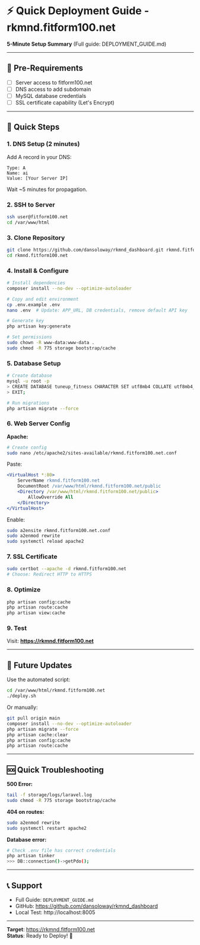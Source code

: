 # ⚡ Quick Deployment Guide - rkmnd.fitform100.net

**5-Minute Setup Summary** (Full guide: DEPLOYMENT_GUIDE.md)

---

## 🎯 Pre-Requirements

- [ ] Server access to fitform100.net
- [ ] DNS access to add subdomain
- [ ] MySQL database credentials
- [ ] SSL certificate capability (Let's Encrypt)

---

## 🚀 Quick Steps

### 1. DNS Setup (2 minutes)
Add A record in your DNS:
```
Type: A
Name: ai
Value: [Your Server IP]
```
Wait ~5 minutes for propagation.

### 2. SSH to Server
```bash
ssh user@fitform100.net
cd /var/www/html
```

### 3. Clone Repository
```bash
git clone https://github.com/dansoloway/rkmnd_dashboard.git rkmnd.fitform100.net
cd rkmnd.fitform100.net
```

### 4. Install & Configure
```bash
# Install dependencies
composer install --no-dev --optimize-autoloader

# Copy and edit environment
cp .env.example .env
nano .env  # Update: APP_URL, DB credentials, remove default API key

# Generate key
php artisan key:generate

# Set permissions
sudo chown -R www-data:www-data .
sudo chmod -R 775 storage bootstrap/cache
```

### 5. Database Setup
```bash
# Create database
mysql -u root -p
> CREATE DATABASE tuneup_fitness CHARACTER SET utf8mb4 COLLATE utf8mb4_unicode_ci;
> EXIT;

# Run migrations
php artisan migrate --force
```

### 6. Web Server Config

**Apache:**
```bash
# Create config
sudo nano /etc/apache2/sites-available/rkmnd.fitform100.net.conf
```

Paste:
```apache
<VirtualHost *:80>
    ServerName rkmnd.fitform100.net
    DocumentRoot /var/www/html/rkmnd.fitform100.net/public
    <Directory /var/www/html/rkmnd.fitform100.net/public>
        AllowOverride All
    </Directory>
</VirtualHost>
```

Enable:
```bash
sudo a2ensite rkmnd.fitform100.net.conf
sudo a2enmod rewrite
sudo systemctl reload apache2
```

### 7. SSL Certificate
```bash
sudo certbot --apache -d rkmnd.fitform100.net
# Choose: Redirect HTTP to HTTPS
```

### 8. Optimize
```bash
php artisan config:cache
php artisan route:cache
php artisan view:cache
```

### 9. Test
Visit: **https://rkmnd.fitform100.net**

---

## 🔄 Future Updates

Use the automated script:
```bash
cd /var/www/html/rkmnd.fitform100.net
./deploy.sh
```

Or manually:
```bash
git pull origin main
composer install --no-dev --optimize-autoloader
php artisan migrate --force
php artisan cache:clear
php artisan config:cache
php artisan route:cache
```

---

## 🆘 Quick Troubleshooting

**500 Error:**
```bash
tail -f storage/logs/laravel.log
sudo chmod -R 775 storage bootstrap/cache
```

**404 on routes:**
```bash
sudo a2enmod rewrite
sudo systemctl restart apache2
```

**Database error:**
```bash
# Check .env file has correct credentials
php artisan tinker
>>> DB::connection()->getPdo();
```

---

## 📞 Support

- Full Guide: `DEPLOYMENT_GUIDE.md`
- GitHub: https://github.com/dansoloway/rkmnd_dashboard
- Local Test: http://localhost:8005

---

**Target**: https://rkmnd.fitform100.net  
**Status**: Ready to Deploy! 🚀

